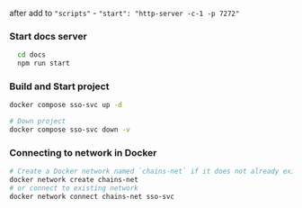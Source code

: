 after add to ```"scripts"``` - ```"start": "http-server -c-1 -p 7272"```
### Start docs server
```bash
  cd docs 
  npm run start
```

### Build and Start project
```bash
docker compose sso-svc up -d

# Down project 
docker compose sso-svc down -v
```

### Connecting to network in Docker
```bash
# Create a Docker network named `chains-net` if it does not already exist.
docker network create chains-net
# or connect to existing network
docker network connect chains-net sso-svc
```

